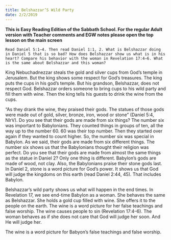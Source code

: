 ```yaml
---
title: Belshazzar’S Wild Party
date: 2/2/2019
---
```


 **This is Easy Reading Edition of the Sabbath School. For the regular Adult version with Teacher comments and EGW notes please open the top lesson on the main screen** 

`Read Daniel 5:1–4. Then read Daniel 1:1, 2. What is Belshazzar doing in Daniel 5 that is so bad? How does Belshazzar show us what is in his heart? Compare his behavior with the woman in Revelation 17:4–6. What is the same about Belshazzar and this woman?`

King Nebuchadnezzar steals the gold and silver cups from God’s temple in Jerusalem. But the king shows some respect for God’s treasures. The king puts the cups in his god’s temple. But his grandson, Belshazzar, does not respect God. Belshazzar orders someone to bring cups to his wild party and fill them with wine. Then the king tells his guests to drink the wine from the cups.

“As they drank the wine, they praised their gods. The statues of those gods were made out of gold, silver, bronze, iron, wood or stone” (Daniel 5:4, NIrV). Do you see that their gods are made from six things? The number six was important to Babylonians. They counted things in groups of ten, all the way up to the number 60. 60 was their top number. Then they started over again if they wanted to count higher. So, the number six was special in Babylon. As we said, their gods are made from six different things. The number six shows us that the Babylonians thought their religion was perfect. Do you see that their gods are made from almost the same things as the statue in Daniel 2? Only one thing is different. Babylon’s gods are made of wood, not clay. Also, the Babylonians praise their stone gods last. In Daniel 2, stone is a word picture for God’s power. It shows us that God will judge the kingdoms on this earth (read Daniel 2:44, 45). That includes Babylon.

Belshazzar’s wild party shows us what will happen in the end times. In Revelation 17, we see end-time Babylon as a woman. She behaves the same as Belshazzar. She holds a gold cup filled with wine. She offers it to the people on the earth. The wine is a word picture for her false teachings and false worship. The wine causes people to sin (Revelation 17:4–6). The woman behaves as if she does not care that God will judge her soon. And He will judge her.

The wine is a word picture for Babyon’s false teachings and false worship.
